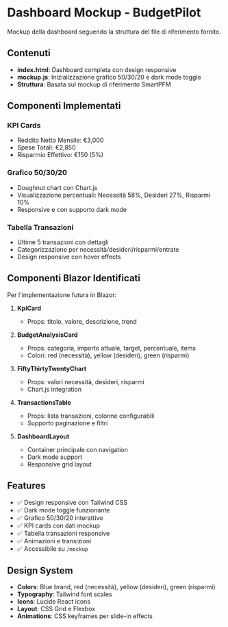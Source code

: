 # Dashboard Mockup - BudgetPilot

Mockup della dashboard seguendo la struttura del file di riferimento fornito.

## Contenuti

- **index.html**: Dashboard completa con design responsive
- **mockup.js**: Inizializzazione grafico 50/30/20 e dark mode toggle
- **Struttura**: Basata sul mockup di riferimento SmartPFM

## Componenti Implementati

### KPI Cards
- Reddito Netto Mensile: €3,000
- Spese Totali: €2,850  
- Risparmio Effettivo: €150 (5%)

### Grafico 50/30/20
- Doughnut chart con Chart.js
- Visualizzazione percentuali: Necessità 58%, Desideri 27%, Risparmi 10%
- Responsive e con supporto dark mode

### Tabella Transazioni
- Ultime 5 transazioni con dettagli
- Categorizzazione per necessità/desideri/risparmi/entrate
- Design responsive con hover effects

## Componenti Blazor Identificati

Per l'implementazione futura in Blazor:

1. **KpiCard** 
   - Props: titolo, valore, descrizione, trend
   
2. **BudgetAnalysisCard**
   - Props: categoria, importo attuale, target, percentuale, items
   - Colori: red (necessità), yellow (desideri), green (risparmi)
   
3. **FiftyThirtyTwentyChart**
   - Props: valori necessità, desideri, risparmi
   - Chart.js integration
   
4. **TransactionsTable**
   - Props: lista transazioni, colonne configurabili
   - Supporto paginazione e filtri

5. **DashboardLayout** 
   - Container principale con navigation
   - Dark mode support
   - Responsive grid layout

## Features

- ✅ Design responsive con Tailwind CSS
- ✅ Dark mode toggle funzionante
- ✅ Grafico 50/30/20 interattivo
- ✅ KPI cards con dati mockup
- ✅ Tabella transazioni responsive
- ✅ Animazioni e transizioni
- ✅ Accessibile su `/mockup`

## Design System

- **Colors**: Blue brand, red (necessità), yellow (desideri), green (risparmi)
- **Typography**: Tailwind font scales
- **Icons**: Lucide React icons
- **Layout**: CSS Grid e Flexbox
- **Animations**: CSS keyframes per slide-in effects
